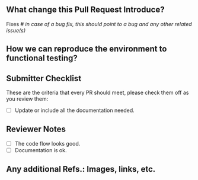 <!-- 🎉🎉🎉 Thank you for the PR!!! 🎉🎉🎉 -->

## What change this Pull Request Introduce?
<!-- Please describe the behavior or changes that are being added by this PR. -->
Fixes #<issue number> _in case of a bug fix, this should point to a bug and any other related issue(s)_

## How we can reproduce the environment to functional testing?
<!-- Please describe steps that must be done in order to test PR. -->

## Submitter Checklist

These are the criteria that every PR should meet, please check them off as you
review them:

- [ ] Update or include all the documentation needed.

## Reviewer Notes

- [ ] The code flow looks good.
- [ ] Documentation is ok.

## Any additional Refs.: Images, links, etc.
<!-- Please add here any additional refs to help others to understand better your changes. -->
